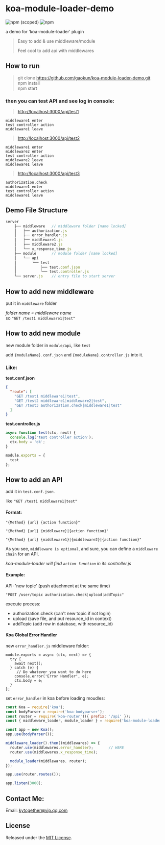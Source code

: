 # koa-module-loader-demo
  ![npm (scoped)](https://img.shields.io/npm/v/@cycle/core.svg)
  ![npm](https://img.shields.io/npm/l/express.svg)
  
a demo for 'koa-module-loader' plugin

> Easy to add & use middleware/module
> 
> Feel cool to add api with middlewares 

## How to run
> git clone https://github.com/gaokun/koa-module-loader-demo.git<br>
> npm install<br>
> npm start

### then you can test API and see log in console:
> [http://localhost:3000/api/test1](http://localhost:3000/api/test1)

```
middleware1 enter
test controller action
middleware1 leave
```

> [http://localhost:3000/api/test2](http://localhost:3000/api/test2)

```
middleware1 enter
middleware2 enter
test controller action
middleware2 leave
middleware1 leave
```

> [http://localhost:3000/api/test3](http://localhost:3000/api/test3)

```
authorization.check
middleware1 enter
test controller action
middleware1 leave
```

## Demo File Structure
```javascript
server
    ├── middleware   // middleware folder [name locked]
    │   ├── authorization.js
    │   ├── error_handler.js
    │   ├── middleware1.js
    │   ├── middleware2.js
    │   └── x_response_time.js
    ├── module       // module folder [name locked]
    │   └── api
    │       └── test
    │           ├── test.conf.json
    │           └── test.controller.js
    └── server.js    // entry file to start server
```

## How to add new middleware
put it in `middleware` folder

*folder name = middleware name*<br>
so `"GET /test1 middleware1|test"`

## How to add new module
new module folder in `module/api`, like `test`

add `{moduleName}.conf.json` and `{moduleName}.controller.js` into it. 

### Like:

**test.conf.json**

```json
{
  "route": [
    "GET /test1 middleware1|test",
    "GET /test2 middleware1|middleware2|test",
    "GET /test3 authorization.check|middleware1|test"
  ]
}
```

**test.controller.js**

```javascript
async function test(ctx, next) {
  console.log('test controller action');
  ctx.body = 'ok';
}

module.exports = {
  test
};

```

## How to add an API

add it in `test.conf.json`.

like `"GET /test1 middleware1|test"`

#### Format:
`"{Method} {url} {action function}"`

`"{Method} {url} {middleware}|{action function}"`

`"{Method} {url} {middleware1}|{middleware2}|{action function}"`

As you see, `middleware is optional`, and sure, you can define a `middleware chain` for an API.

*koa-module-loader will find `action function` in its controller.js*

#### Example:

API: 'new topic' (push attachment at the same time)

`"POST /user/topic authorization.check|upload|addTopic"`

execute process:

* authorization.check (can't new topic if not login)
* upload (save file, and put resource_id in context)
* addTopic (add row in database, with resource_id)

#### Koa Global Error Handler
new `error_handler.js` middleware folder:

```javscript
module.exports = async (ctx, next) => {
  try {
    await next();
  } catch (e) {
  	 // Do whatever you want to do here
    console.error('Error Handler', e);
    ctx.body = e;
  }
};
```

set `error_handler` in koa before loading moudles:


```javascript
const Koa = require('koa');
const bodyParser = require('koa-bodyparser');
const router = require('koa-router')({ prefix: '/api' });
const { middleware_loader, module_loader } = require('koa-module-loader');

const app = new Koa();
app.use(bodyParser());

middleware_loader().then((middlewares) => {
  router.use(middlewares.error_handler);       // HERE
  router.use(middlewares.x_response_time);

  module_loader(middlewares, router);
});

app.use(router.routes());

app.listen(3000);
```


## Contact Me:

Email: kytogether@vip.qq.com

## License
Released under the [MIT License](http://www.opensource.org/licenses/mit-license.php).

[npm-image]: https://img.shields.io/npm/v/@cycle/core.svg
[npm-url]: https://www.npmjs.com/package/lazy-worker
